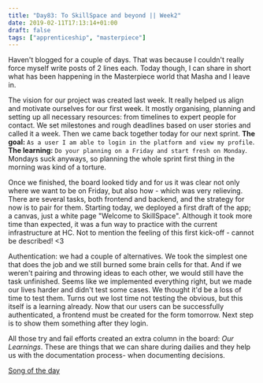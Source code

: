 ```yaml
---
title: "Day83: To SkillSpace and beyond || Week2"
date: 2019-02-11T17:13:14+01:00
draft: false
tags: ["apprenticeship", "masterpiece"]
---
```


Haven't blogged for a couple of days. That was because I couldn't really force myself write posts of 2 lines each. Today though, I can share in short what has been happening in the Masterpiece world that Masha and I leave in.  

The vision for our project was created last week. It really helped us align and motivate ourselves for our first week. It mostly organising, planning and setting up all necessary resources: from timelines to expert people for contact. We set milestones and rough deadlines based on user stories and called it a week. Then we came back together today for our next sprint. **The goal:** `As a user I am able to login in the platform and view my profile`.  
**The learning:** `Do your planning on a Friday and start fresh on Monday`. Mondays suck anyways, so planning the whole sprint first thing in the morning was kind of a torture.  

Once we finished, the board looked tidy and for us it was clear not only where we want to be on Friday, but also how - which was very relieving. There are several tasks, both frontend and backend, and the strategy for now is to pair for them. Starting today, we deployed a first draft of the app; a canvas, just a white page "Welcome to SkillSpace".  Although it took more time than expected, it was a fun way to practice with the current infrastructure at HC. Not to mention the feeling of this first kick-off - cannot be described! <3

Authentication: we had a couple of alternatives. We took the simplest one that does the job and we still burned some brain cells for that. And if we weren't pairing and throwing ideas to each other, we would still have the task unfinished. Seems like we implemented everything right, but we made our lives harder and didn't test some cases. We thought it'd be a loss of time to test them. Turns out we lost time not testing the obvious, but this itself is a learning already. Now that our users can be successfully authenticated, a frontend must be created for the form tomorrow. Next step is to show them something after they login.   

All those try and fail efforts created an extra column in the board: _Our Learnings_. These are things that we can share during dailies and they help us with the documentation process- when documenting decisions. 

[Song of the day](https://www.youtube.com/watch?v=GpGEeneO-t0)
